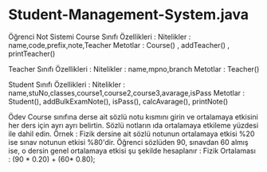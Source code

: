 # Student-Management-System.java
Öğrenci Not Sistemi
Course Sınıfı Özellikleri :
Nitelikler : name,code,prefix,note,Teacher
Metotlar : Course() , addTeacher() , printTeacher()

Teacher Sınıfı Özellikleri :
Nitelikler : name,mpno,branch
Metotlar : Teacher()

Student Sınıfı Özellikleri :
Nitelikler : name,stuNo,classes,course1,course2,course3,avarage,isPass
Metotlar : Student(), addBulkExamNote(), isPass(), calcAvarage(), printNote()

Ödev
Course sınıfına derse ait sözlü notu kısmını girin ve ortalamaya etkisini her ders için ayrı ayrı belirtin. Sözlü notların ıda ortalamaya etkileme yüzdesi ile dahil edin.
Örnek : Fizik dersine ait sözlü notunun ortalamaya etkisi %20 ise sınav notunun etkisi %80'dir.
Öğrenci sözlüden 90, sınavdan 60 almış ise, o dersin genel ortalamaya etkisi şu şekilde hesaplanır :
Fizik Ortalaması : (90 * 0.20) + (60* 0.80);
